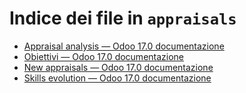 # Indice dei file in `appraisals`

- [Appraisal analysis — Odoo 17.0 documentazione](./appraisal_analysis.md)
- [Obiettivi — Odoo 17.0 documentazione](./goals.md)
- [New appraisals — Odoo 17.0 documentazione](./new_appraisals.md)
- [Skills evolution — Odoo 17.0 documentazione](./skills_evolution.md)
